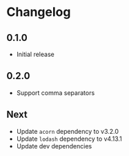 # Changelog

## 0.1.0

* Initial release

## 0.2.0

* Support comma separators

## Next

* Update `acorn` dependency to v3.2.0
* Update `lodash` dependency to v4.13.1
* Update dev dependencies

